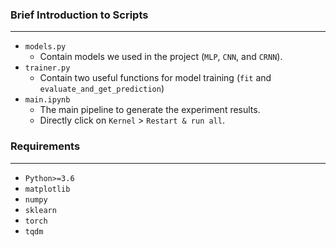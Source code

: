 ### Brief Introduction to Scripts
***
+ `models.py`
    + Contain models we used in the project (`MLP`, `CNN`, and `CRNN`).
+ `trainer.py`
    + Contain two useful functions for model training (`fit` and `evaluate_and_get_prediction`)
+ `main.ipynb`
    + The main pipeline to generate the experiment results.
    + Directly click on `Kernel` > `Restart & run all`.

### Requirements
***
+ `Python>=3.6`
+ `matplotlib`
+ `numpy`
+ `sklearn`
+ `torch`
+ `tqdm`
